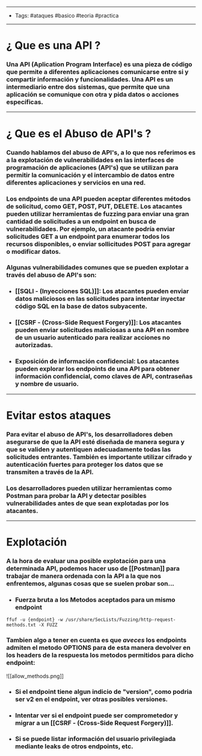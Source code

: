 ----
- Tags: #ataques #basico #teoria #practica
----

# ¿ Que es una **API** ? 

### Una **API (Aplication Program Interface)** es una pieza de código que permite a diferentes aplicaciones comunicarse entre si y compartir información y funcionalidades. Una **API** es un intermediario entre dos sistemas, que permite que una aplicación se comunique con otra y pida datos o acciones específicas.

----

# ¿ Que es el **Abuso de API's** ? 

### Cuando hablamos del abuso de **API's**, a lo que nos referimos es a la **explotación de vulnerabilidades** en las interfaces de programación de aplicaciones (**API's**) que se utilizan para permitir la comunicación y el intercambio de datos entre diferentes aplicaciones y servicios en una red. 

### Los endpoints de una **API** pueden aceptar diferentes métodos de solicitud, como GET, POST, PUT, DELETE. Los atacantes pueden utilizar herramientas de fuzzing para enviar una gran cantidad de solicitudes a un endpoint en busca de vulnerabilidades. Por ejemplo, un atacante podría enviar solicitudes GET a un endpoint para enumerar todos los recursos disponibles, o enviar sollicitudes POST para agregar o modificar datos. 

### Algunas vulnerabilidades comunes que se pueden explotar a través del abuso de **API's** son: 

- ### [[SQLI - (Inyecciones SQL)]]: Los atacantes pueden enviar datos maliciosos en las solicitudes para intentar inyectar código SQL en la base de datos subyacente. 
- ### [[CSRF - (Cross-Side Request Forgery)]]: Los atacantes pueden enviar solicitudes maliciosas a una **API** en nombre de un usuario autenticado para realizar acciones no autorizadas. 
- ### **Exposición de información confidencial**: Los atacantes pueden explorar los endpoints de una API para obtener información confidencial, como claves de API, contraseñas y nombre de usuario. 

---- 

# Evitar estos ataques 

### Para evitar el **abuso de API's**, los desarrolladores deben asegurarse de que la API esté diseñada de manera segura y que se validen y autentiquen adecuadamente todas las solicitudes entrantes. También es importante utilizar cifrado y autenticación fuertes para proteger los datos que se transmiten a través de la API. 

### Los desarrolladores pueden utilizar herramientas como Postman para probar la API y detectar posibles vulnerabilidades antes de que sean explotadas por los atacantes. 

----

# Explotación 

### A la hora de evaluar una posible explotación para una determinada API, podemos hacer uso de [[Postman]] para trabajar de manera ordenada con la API a la que nos enfrentemos, algunas cosas que se suelen probar son...

- ### Fuerza bruta a los Metodos aceptados para un mismo endpoint

```shell
ffuf -u {endpoint} -w /usr/share/SecLists/Fuzzing/http-request-methods.txt -X FUZZ 
```

### Tambien algo a tener en cuenta es que *aveces* los endpoints admiten el metodo **OPTIONS** para de esta manera devolver en los headers de la respuesta los metodos permitidos para dicho endpoint:

![[allow_methods.png]]

- ### Si el endpoint tiene algun indicio de "version", como podria ser **v2** en el endpoint, ver otras posibles versiones. 
- ### Intentar ver si el endpoint puede ser comprometedor y migrar a un [[CSRF - (Cross-Side Request Forgery)]].
- ### Si se puede listar información del usuario privilegiada mediante leaks de otros endpoints, etc. 